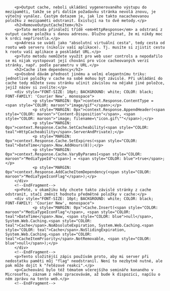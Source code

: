 <!-- dcterms:identifier = aspnetcz#100 -->
<!-- dcterms:title = Jak programově odstranit stránku z output cache? -->
<!-- dcterms:abstract = Output cache, neboli ukládání vygenerovaného výstupu do mezipaměti, takže se při dalším požadavku stránka nevolá znovu, je výtečný vynález. Častým dotazem je, jak lze takto nacacheovanou položku z mezipaměti odstranit. Existují na to dvě metody. -->
<!-- np9:categoryId = 1 -->
<!-- x4w:category = IT -->
<!-- np9:authorId = 1 -->
<!-- np9:authorEmail = michal.valasek@altairis.cz -->
<!-- dcterms:creator = Michal Altair Valášek -->
<!-- dcterms:created = 2006-06-28T19:46:12.787+02:00 -->
<!-- dcterms:dateAccepted = 2006-06-28T19:46:12.787+02:00 -->


		<p>Output cache, neboli ukládání vygenerovaného výstupu do mezipaměti, takže se při dalším požadavku stránka nevolá znovu, je výtečný vynález. Častým dotazem je, jak lze takto nacacheovanou položku z mezipaměti odstranit. Existují na to dvě metody.</p>
		<h2>RemoveOutputCacheItem</h2>
		<p>Tato metoda přináleží třídě <em>HttpResponse</em> a odstraní z output cache položku s danou adresou. Dlužno přiznat, že mi nikdy moc k srdci nepřirostla.</p>
		<p>Adresa se uvádí jako "absolutní virtuální cesta", tedy cesta od rootu web serveru (nikoliv vaší aplikace). Tj. musíte si zjistit cestu k rootu vaší aplikace a poskládat URL.</p>
		<p>Tuto metodu nemůžete využít pro web user controls a nepodařilo se mi nijak vystopovat její chování pro více cacheovaných verzí stránky, např. podle parametru v URL.</p>
		<h2>Cache item dependency</h2>
		<p>Osobně dávám přednost jinému a velmi elegantnímu triku: jednotlivé položky v cache na sobě mohou být závislé. Při ukládání do cache tedy můžete svou stránku učinit závislou na nějaké jiné položce, jejíž název si zvolíte:</p>
		<div style="FONT-SIZE: 10pt; BACKGROUND: white; COLOR: black; FONT-FAMILY: 'Courier New', monospace">
				<p style="MARGIN: 0px">context.Response.ContentType = <span style="COLOR: maroon">"image/gif"</span>;</p>
				<p style="MARGIN: 0px">context.Response.AppendHeader(<span style="COLOR: maroon">"Content-Disposition"</span>, <span style="COLOR: maroon">"image; filename=\"icon.gif\""</span>);</p>
				<p style="MARGIN: 0px">context.Response.Cache.SetCacheability(<span style="COLOR: teal">HttpCacheability</span>.ServerAndPrivate);</p>
				<p style="MARGIN: 0px">context.Response.Cache.SetExpires(<span style="COLOR: teal">DateTime</span>.Now.AddHours(8));</p>
				<p style="MARGIN: 0px">context.Response.Cache.VaryByParams[<span style="COLOR: maroon">"MediaTypeId"</span>] = <span style="COLOR: blue">true</span>;</p>
				<p style="MARGIN: 0px">context.Response.AddCacheItemDependency(<span style="COLOR: maroon">"MediaTypeIconFlag"</span>);</p>
		</div>
		<!--EndFragment-->
		<p>Poté, v okamžiku kdy chcete takto závislé stránky z cache odstranit, stačí změnit hodnotu předmětné položky v cache:</p>
		<div style="FONT-SIZE: 10pt; BACKGROUND: white; COLOR: black; FONT-FAMILY: 'Courier New', monospace">
				<p style="MARGIN: 0px">Cache.Insert(<span style="COLOR: maroon">"MediaTypeIconFlag"</span>, <span style="COLOR: teal">DateTime</span>.Now, <span style="COLOR: blue">null</span>, System.Web.Caching.<span style="COLOR: teal">Cache</span>.NoAbsoluteExpiration, System.Web.Caching.<span style="COLOR: teal">Cache</span>.NoSlidingExpiration, System.Web.Caching.<span style="COLOR: teal">CacheItemPriority</span>.NotRemovable, <span style="COLOR: blue">null</span>);</p>
		</div>
		<!--EndFragment-->
		<p>Tento složitější zápis používám proto, aby mi server při nedostatku paměti můj "flag" neodstranil. Není to nezbytně nutné, ale pak může dojít k "řetězové reakci".</p>
		<p>Cacheování bylo též tématem včerejšího semináře konaného v Microsoftu, záznam z něho zpracovávám, až bude k dispozici, napíšu o něm zprávu na tento web.</p>
		<!--EndFragment-->
